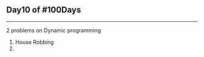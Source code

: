 Day10 of #100Days
-

----------------------------
2 problems on Dynamic programming

1. House Robbing
2. 